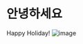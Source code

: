 # 안녕하세요
Happy Holiday!
![image]({https://img.shields.io/badge/NAVER-03C75A?style=for-the-badge&logo=NAVER&logoColor=FFFFFF})
